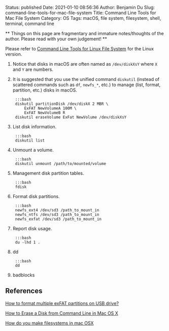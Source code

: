 Status: published
Date: 2021-01-10 08:56:36
Author: Benjamin Du
Slug: command-line-tools-for-mac-file-system
Title: Command Line Tools for Mac File System
Category: OS
Tags: macOS, file system, filesystem, shell, terminal, command line

**
Things on this page are fragmentary and immature notes/thoughts of the author.
Please read with your own judgement!
**


Please refer to
[Command Line Tools for Linux File System](http://www.legendu.net/misc/blog/command-line-tools-for-linux-file-system/)
for the Linux version.


1. Notice that disks in macOS are often named as `/dev/diskXsY`
    where `X` and `Y` are numbers.

2. It is suggested that you use the unified command `diskutil` 
    (instead of scattered commands such as `df`, `newfs_*`, etc.)
    to manage (list, format, partition, etc.) disks in macOS.

        :::bash
        diskutil partitionDisk /dev/diskX 2 MBR \
            ExFAT NewVolumeA 100M \
            ExFAT NewVolumeB R
        diskutil eraseVolume ExFat NewVolume /dev/diskXsY


3. List disk information.

        :::bash
        diskutil list

4. Unmount a volume.

        :::bash
        diskutil unmount /path/to/mounted/volume

2. Management disk partition tables.

        :::bash
        fdisk

3. Format disk partitions.

        :::bash
        newfs_ext4 /dev/sd3 /path_to_mount_in
        newfs_ntfs /dev/sd3 /path_to_mount_in
        newfs_exfat /dev/sd3 /path_to_mount_in

4. Report disk usage.

        :::bash
        du -lhd 1 .

5. dd

        :::bash
        dd

6. badblocks

## References

[How to format multiple exFAT partitions on USB drive?](https://apple.stackexchange.com/questions/218818/how-to-format-multiple-exfat-partitions-on-usb-drive)

[How to Erase a Disk from Command Line in Mac OS X](https://osxdaily.com/2016/08/30/erase-disk-command-line-mac/)

[How do you make filesystems in mac OSX](https://unix.stackexchange.com/questions/271826/how-do-you-make-filesystems-in-mac-osx)
